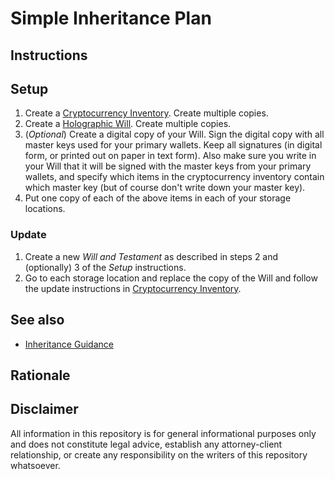 # Simple Inheritance Plan

## Instructions

## Setup 

1. Create a [Cryptocurrency Inventory](Cryptocurrency-Inventory.md). Create multiple copies.
2. Create a [Holographic Will](Holographic-Will.md). Create multiple copies.
3. (*Optional*) Create a digital copy of your Will. Sign the digital copy with all master keys used for your primary wallets. Keep all signatures (in digital form, or printed out on paper in text form). Also make sure you write in your Will that it will be signed with the master keys from your primary wallets, and specify which items in the cryptocurrency inventory contain which master key (but of course don't write down your master key).
5. Put one copy of each of the above items in each of your storage locations.

### Update

1. Create a new *Will and Testament* as described in steps 2 and (optionally) 3 of the *Setup* instructions. 
2. Go to each storage location and replace the copy of the Will and follow the update instructions in [Cryptocurrency Inventory](Cryptocurrency-Inventory.md).

## See also

* [Inheritance Guidance](inheritanceGuidance.md)

## Rationale



## Disclaimer

All information in this repository is for general informational purposes only and does not constitute legal advice, establish any attorney-client relationship, or create any responsibility on the writers of this repository whatsoever.